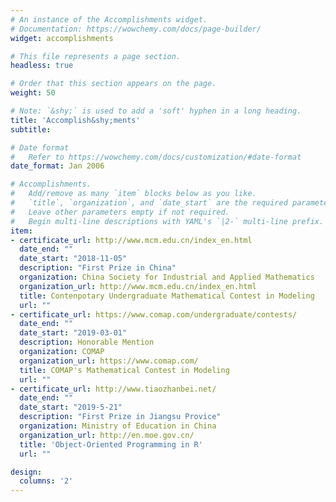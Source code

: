 ```yaml
---
# An instance of the Accomplishments widget.
# Documentation: https://wowchemy.com/docs/page-builder/
widget: accomplishments

# This file represents a page section.
headless: true

# Order that this section appears on the page.
weight: 50

# Note: `&shy;` is used to add a 'soft' hyphen in a long heading.
title: 'Accomplish&shy;ments'
subtitle:

# Date format
#   Refer to https://wowchemy.com/docs/customization/#date-format
date_format: Jan 2006

# Accomplishments.
#   Add/remove as many `item` blocks below as you like.
#   `title`, `organization`, and `date_start` are the required parameters.
#   Leave other parameters empty if not required.
#   Begin multi-line descriptions with YAML's `|2-` multi-line prefix.
item:
- certificate_url: http://www.mcm.edu.cn/index_en.html
  date_end: ""
  date_start: "2018-11-05"
  description: "First Prize in China"
  organization: China Society for Industrial and Applied Mathematics
  organization_url: http://www.mcm.edu.cn/index_en.html
  title: Contenpotary Undergraduate Mathematical Contest in Modeling
  url: ""
- certificate_url: https://www.comap.com/undergraduate/contests/
  date_end: ""
  date_start: "2019-03-01"
  description: Honorable Mention
  organization: COMAP
  organization_url: https://www.comap.com/
  title: COMAP's Mathematical Contest in Modeling
  url: ""
- certificate_url: http://www.tiaozhanbei.net/
  date_end: ""
  date_start: "2019-5-21"
  description: "First Prize in Jiangsu Provice"
  organization: Ministry of Education in China
  organization_url: http://en.moe.gov.cn/
  title: 'Object-Oriented Programming in R'
  url: ""

design:
  columns: '2' 
---
```

